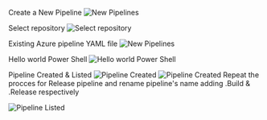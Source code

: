 
Create a New Pipeline
![New Pipelines](/buildAdoNewPipeline.png "New Pipelines")

Select repository
![Select repository](/buildSelectRepository.png "Select repository")

Existing Azure pipeline YAML file
![New Pipelines](/buildYml.png "New Pipelines")

Hello world Power Shell
![Hello world Power Shell](/buildSaveHelloWorld.png "Hello world Power Shell")

Pipeline Created & Listed
![Pipeline Created](/buildPipelineCreated.png "Pipeline Build Created")
![Pipeline Created](/releasePipelineCreated.png "Pipeline Release Created")
Repeat the procces for Release pipeline and rename pipeline's name adding .Build & .Release respectively 

![Pipeline Listed](/buildPipelineListed.png "Pipeline Listed")

